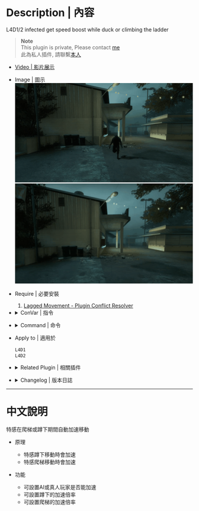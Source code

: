 # Description | 內容
L4D1/2 infected get speed boost while duck or climbing the ladder

> __Note__ <br/>
This plugin is private, Please contact [me](https://github.com/fbef0102/Game-Private_Plugin#私人插件列表-private-plugins-list)<br/>
此為私人插件, 請聯繫[本人](https://github.com/fbef0102/Game-Private_Plugin#私人插件列表-private-plugins-list)

* [Video | 影片展示](https://youtu.be/1-6phGIURTg)

* Image | 圖示
    <br/>![l4d_infected_speed_boost_1](image/l4d_infected_speed_boost_1.gif)
    <br/>![l4d_infected_speed_boost_2](image/l4d_infected_speed_boost_2.gif)

* Require | 必要安裝
    1. [Lagged Movement - Plugin Conflict Resolver](https://forums.alliedmods.net/showthread.php?t=340345)

* <details><summary>ConVar | 指令</summary>

  * cfg/sourcemod/l4d_infected_speed_boost.cfg
    ```php
    // If 1, AI infected can use duck speed boost.
    l4d_infected_duck_ai "1"

    // Which zombie class can boost duck speed? 0=All, 1=Smoker, 2=Boomer, 4=Hunter, 8=Spitter, 16=Jockey, 32=Charger, 128=Tank. Add numbers together.
    l4d_infected_duck_flags "0"

    // If 1, Real infected Player can use duck speed boost.
    l4d_infected_duck_real_player "1"

    // Set infected duck speed boost multiper.
    l4d_infected_duck_speed_boost "2.5"

    // If 1, AI infected can use ladder speed boost.
    l4d_infected_ladder_ai "1"

    // Which zombie class can boost ladder speed? 0=All, 1=Smoker, 2=Boomer, 4=Hunter, 8=Spitter, 16=Jockey, 32=Charger, 128=Tank. Add numbers together.
    l4d_infected_ladder_flags "0"

    // If 1, Real infected player can use ladder speed boost.
    l4d_infected_ladder_real_player "1"

    // Set infected ladder speed boost multiper.
    l4d_infected_ladder_speed_boost "2.5"

    // 0=Plugin off, 1=Plugin on.
    l4d_infected_speed_allow "1"

    // Turn on the plugin in these game modes, separate by commas (no spaces). (Empty = all).
    l4d_infected_speed_modes ""

    // Turn off the plugin in these game modes, separate by commas (no spaces). (Empty = none).
    l4d_infected_speed_modes_off ""

    // Turn on the plugin in these game modes. 0=All, 1=Coop, 2=Survival, 4=Versus, 8=Scavenge. Add numbers together.
    l4d_infected_speed_modes_tog "0"
    ```
</details>

* <details><summary>Command | 命令</summary>

    None
</details>

* Apply to | 適用於
    ```
    L4D1
    L4D2
    ```

* <details><summary>Related Plugin | 相關插件</summary>

    1. [l4d_si_slowdown](/Plugin_插件/Special_Infected_特感/l4d_si_slowdown): Manages the gunfire slowdown for infected team
        > 依據槍械種類修改特感隊伍的槍緩速度
    
    2. [l4d_rejump](/Plugin_插件/Nothing_Impossible_無理改造版/l4d_rejump): Allows multi-jumping on air.
        > 成為超級瑪利歐，人類與特感能在空中使用月步，多次跳躍
</details>

* <details><summary>Changelog | 版本日誌</summary>

  * v1.0
      * Initial Release
</details>

- - - -
# 中文說明
特感在爬梯或蹲下期間自動加速移動

* 原理
    * 特感蹲下移動時會加速
    * 特感爬梯移動時會加速

* 功能
    * 可設置AI或真人玩家是否能加速
    * 可設置蹲下的加速倍率
    * 可設置爬梯的加速倍率
